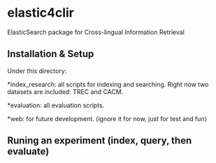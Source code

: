 # elastic4clir
ElasticSearch package for Cross-lingual Information Retrieval

## Installation & Setup
Under this directory:

 *index_research: all scripts for indexing and searching. Right now two datasets are included: TREC and CACM.

 *evaluation: all evaluation scripts.

 *web: for future development. (ignore it for now, just for test and fun)
 
## Runing an experiment (index, query, then evaluate)

